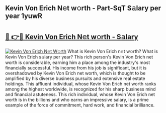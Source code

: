 ## Kevin Von Erich N𝚎t w𝚘rth - Part-SqT S𝚊lary per year 1yuwR

# <h2><a href="http://gc1ihq.nevu.top/?p=Kevin+Von+Erich">🔗 👉🔴 Kevin Von Erich N𝚎t w𝚘rth - S𝚊lary</a></h2>

[![Kevin Von Erich N𝚎t W𝚘rth](https://i.imgur.com/Oavwk0R.jpeg)](http://gc1ihq.nevu.top/?p=Kevin+Von+Erich)
What is Kevin Von Erich n𝚎t w𝚘rth? What is Kevin Von Erich s𝚊lary per year?
This rich person's Kevin Von Erich net worth is considerable, earning him a place among the industry's most financially successful. His income from his job is significant, but it is overshadowed by Kevin Von Erich net worth, which is thought to be amplified by his diverse business pursuits and extensive real estate holdings. This affluent individual, whose Kevin Von Erich net worth ranks among the highest worldwide, is recognized for his sharp business mind and financial astuteness. This rich individual, whose Kevin Von Erich net worth is in the billions and who earns an impressive salary, is a prime example of the force of commitment, hard work, and financial brilliance.
